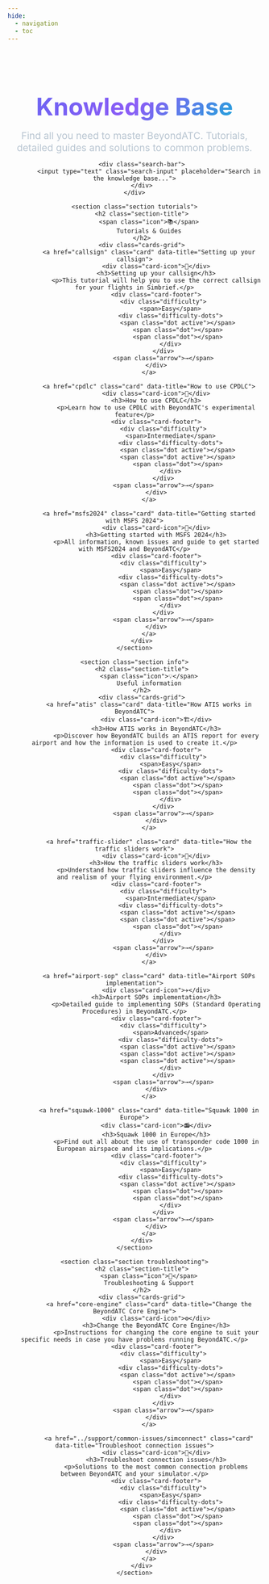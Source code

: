 ```yaml
---
hide:
  - navigation
  - toc
---
```


  <style>      
      .container {
            margin: 0 auto;
            padding: 1rem 0rem;
        }
        
        .hero {
            text-align: center;
            margin-bottom: 4rem;
        }
        
        .hero h1 {
            font-size: 3rem;
            font-weight: 700;
            background: linear-gradient(135deg, #6366f1, #8b5cf6, #06b6d4);
            background-clip: text;
            -webkit-background-clip: text;
            -webkit-text-fill-color: transparent;
            margin-bottom: 1rem;
        }
        
        .hero p {
            font-size: 1.2rem;
            color: #b8c5d1;
            max-width: 600px;
            margin: 0 auto;
        }
        
        .search-bar {
            max-width: 500px;
            margin: 2rem auto;
            position: relative;
        }
        
        .search-input {
            width: 100%;
            padding: 1rem 1.5rem;
            background: rgba(255, 255, 255, 0.1);
            border: 1px solid rgba(255, 255, 255, 0.2);
            border-radius: 12px;
            color: #fff;
            font-size: 1rem;
            backdrop-filter: blur(10px);
        }
        
        .search-input::placeholder {
            color: #9ca3af;
        }
        
        .search-input:focus {
            outline: none;
            border-color: #6366f1;
            box-shadow: 0 0 0 3px rgba(99, 102, 241, 0.1);
        }
        
        .section {
            margin-bottom: 3rem;
        }
        
        .section-title {
            font-size: 1.8rem;
            font-weight: 600;
            margin-bottom: 1rem;
            display: flex;
            align-items: center;
            gap: 0.75rem;
        }
        
        .section-title .icon {
            width: 2rem;
            height: 2rem;
            border-radius: 12px;
            display: flex;
            align-items: center;
            justify-content: center;
            font-size: 1rem;
        }
        
        .tutorials .icon {
            background: linear-gradient(135deg, #10b981, #059669);
        }
        
        .info .icon {
            background: linear-gradient(135deg, #3b82f6, #1d4ed8);
        }
        
        .troubleshooting .icon {
            background: linear-gradient(135deg, #f59e0b, #d97706);
        }
        
        .cards-grid {
            display: grid;
            grid-template-columns: repeat(auto-fit, minmax(300px, 1fr));
            gap: 1rem;
        }
        
        @media (min-width: 1200px) {
            .cards-grid {
                grid-template-columns: repeat(auto-fit, minmax(min(380px, calc((100% - 2rem) / 3)), 1fr));
            }
        }
        
        .card {
            background: rgba(255, 255, 255, 0.05);
            backdrop-filter: blur(20px);
            border: 1px solid rgba(255, 255, 255, 0.1);
            border-radius: 12px;
            padding: 1.2rem;
            transition: all 0.3s ease;
            cursor: pointer;
            position: relative;
            overflow: hidden;
            text-decoration: none;
            color: inherit;
            display: block;
        }
        
        .card::before {
            content: '';
            position: absolute;
            top: 0;
            left: 0;
            right: 0;
            height: 2px;
            background: linear-gradient(90deg, #6366f1, #8b5cf6);
            transform: scaleX(0);
            transition: transform 0.3s ease;
        }
        
        .card:hover {
            transform: translateY(-3px);
            background: rgba(255, 255, 255, 0.08);
            border-color: rgba(99, 102, 241, 0.3);
            box-shadow: 0 15px 30px rgba(0, 0, 0, 0.2);
            text-decoration: none;
            color: inherit;
        }
        
        .card:hover::before {
            transform: scaleX(1);
        }
        
        .card-icon {
            width: 2.2rem;
            height: 2.2rem;
            border-radius: 10px;
            display: flex;
            align-items: center;
            justify-content: center;
            font-size: 1.2rem;
            margin-bottom: 0.8rem;
        }
        
        .tutorials .card-icon {
            background: linear-gradient(135deg, #10b981, #059669);
        }
        
        .info .card-icon {
            background: linear-gradient(135deg, #3b82f6, #1d4ed8);
        }
        
        .troubleshooting .card-icon {
            background: linear-gradient(135deg, #f59e0b, #d97706);
        }
        
        .card h3 {
            font-size: 1.1rem;
            font-weight: 600;
            margin-bottom: 0.5rem;
            color: #fff;
            line-height: 1.3;
        }
        
        .card p {
            color: #b8c5d1;
            line-height: 1.4;
            margin-bottom: 1rem;
            font-size: 0.9rem;
            display: -webkit-box;
            -webkit-line-clamp: 3;
            -webkit-box-orient: vertical;
            overflow: hidden;
        }
        
        .card-footer {
            display: flex;
            align-items: center;
            justify-content: space-between;
            margin-top: 1rem;
            padding-top: 0.8rem;
            border-top: 1px solid rgba(255, 255, 255, 0.1);
        }
        
        .difficulty {
            display: flex;
            align-items: center;
            gap: 0.4rem;
            font-size: 0.8rem;
            color: #9ca3af;
        }
        
        .difficulty-dots {
            display: flex;
            gap: 2px;
        }
        
        .dot {
            width: 5px;
            height: 5px;
            border-radius: 50%;
            background: rgba(255, 255, 255, 0.3);
        }
        
        .dot.active {
            background: #6366f1;
        }
        
        .arrow {
            color: #6366f1;
            font-size: 1rem;
            transition: transform 0.3s ease;
        }
        
        .card:hover .arrow {
            transform: translateX(3px);
        }
        
        .quick-access {
            background: rgba(255, 255, 255, 0.03);
            border: 1px solid rgba(255, 255, 255, 0.1);
            border-radius: 16px;
            padding: 2rem;
            margin-bottom: 3rem;
        }
        
        .quick-access h2 {
            font-size: 1.5rem;
            margin-bottom: 1.5rem;
            color: #fff;
        }
        
        .quick-links {
            display: flex;
            flex-wrap: wrap;
            gap: 1rem;
        }
        
        .quick-link {
            background: rgba(99, 102, 241, 0.1);
            border: 1px solid rgba(99, 102, 241, 0.2);
            color: #6366f1;
            padding: 0.75rem 1.5rem;
            border-radius: 25px;
            text-decoration: none;
            font-size: 0.9rem;
            font-weight: 500;
            transition: all 0.3s ease;
        }
        
        .quick-link:hover {
            background: rgba(99, 102, 241, 0.2);
            transform: translateY(-2px);
            box-shadow: 0 5px 15px rgba(99, 102, 241, 0.2);
        }
        
        .stats {
            display: grid;
            grid-template-columns: repeat(auto-fit, minmax(200px, 1fr));
            gap: 1rem;
            margin-bottom: 3rem;
        }
        
        .stat-card {
            text-align: center;
            padding: 1.5rem;
            background: rgba(255, 255, 255, 0.05);
            border-radius: 12px;
            border: 1px solid rgba(255, 255, 255, 0.1);
        }
        
        .stat-number {
            font-size: 2rem;
            font-weight: 700;
            color: #6366f1;
            margin-bottom: 0.5rem;
        }
        
        .stat-label {
            color: #b8c5d1;
            font-size: 0.9rem;
        }

        /* Add the missing fadeIn animation */
        @keyframes fadeIn {
            from {
                opacity: 0;
                transform: translateY(10px);
            }
            to {
                opacity: 1;
                transform: translateY(0);
            }
        }

        /* Hidden cards during search */
        .card.search-hidden {
            display: none !important;
        }
        
        @media (max-width: 768px) {
            .hero h1 {
                font-size: 2rem;
            }
            
            .cards-grid {
                grid-template-columns: 1fr;
            }
            
            .nav {
                display: none;
            }
            
            .container {
                padding: 2rem 1rem;
            }
        }
  </style>

<div class="container">
    <div class="hero">
        <h1>Knowledge Base</h1>
        <p>Find all you need to master BeyondATC. Tutorials, detailed guides and solutions to common problems.</p>
        
        <div class="search-bar">
            <input type="text" class="search-input" placeholder="Search in the knowledge base...">
        </div>
    </div>
    
    <section class="section tutorials">
        <h2 class="section-title">
            <span class="icon">📚</span>
            Tutorials & Guides
        </h2>
        <div class="cards-grid">
            <a href="callsign" class="card" data-title="Setting up your callsign">
                <div class="card-icon">🎯</div>
                <h3>Setting up your callsign</h3>
                <p>This tutorial will help you to use the correct callsign for your flights in Simbrief.</p>
                <div class="card-footer">
                    <div class="difficulty">
                        <span>Easy</span>
                        <div class="difficulty-dots">
                            <span class="dot active"></span>
                            <span class="dot"></span>
                            <span class="dot"></span>
                        </div>
                    </div>
                    <span class="arrow">→</span>
                </div>
            </a>
            
            <a href="cpdlc" class="card" data-title="How to use CPDLC">
                <div class="card-icon">📨</div>
                <h3>How to use CPDLC</h3>
                <p>Learn how to use CPDLC with BeyondATC's experimental feature</p>
                <div class="card-footer">
                    <div class="difficulty">
                        <span>Intermediate</span>
                        <div class="difficulty-dots">
                            <span class="dot active"></span>
                            <span class="dot active"></span>
                            <span class="dot"></span>
                        </div>
                    </div>
                    <span class="arrow">→</span>
                </div>
            </a>

            <a href="msfs2024" class="card" data-title="Getting started with MSFS 2024">
                <div class="card-icon">🚀</div>
                <h3>Getting started with MSFS 2024</h3>
                <p>All information, known issues and guide to get started with MSFS2024 and BeyondATC</p>
                <div class="card-footer">
                    <div class="difficulty">
                        <span>Easy</span>
                        <div class="difficulty-dots">
                            <span class="dot active"></span>
                            <span class="dot"></span>
                            <span class="dot"></span>
                        </div>
                    </div>
                    <span class="arrow">→</span>
                </div>
            </a>
        </div>
    </section>

    <section class="section info">
        <h2 class="section-title">
            <span class="icon">💡</span>
            Useful information
        </h2>
        <div class="cards-grid">
            <a href="atis" class="card" data-title="How ATIS works in BeyondATC">
                <div class="card-icon">🏗️</div>
                <h3>How ATIS works in BeyondATC</h3>
                <p>Discover how BeyondATC builds an ATIS report for every airport and how the information is used to create it.</p>
                <div class="card-footer">
                    <div class="difficulty">
                        <span>Easy</span>
                        <div class="difficulty-dots">
                            <span class="dot active"></span>
                            <span class="dot"></span>
                            <span class="dot"></span>
                        </div>
                    </div>
                    <span class="arrow">→</span>
                </div>
            </a>
            
            <a href="traffic-slider" class="card" data-title="How the traffic sliders work">
                <div class="card-icon">🚦</div>
                <h3>How the traffic sliders work</h3>
                <p>Understand how traffic sliders influence the density and realism of your flying environment.</p>
                <div class="card-footer">
                    <div class="difficulty">
                        <span>Intermediate</span>
                        <div class="difficulty-dots">
                            <span class="dot active"></span>
                            <span class="dot active"></span>
                            <span class="dot"></span>
                        </div>
                    </div>
                    <span class="arrow">→</span>
                </div>
            </a>
            
            <a href="airport-sop" class="card" data-title="Airport SOPs implementation">
                <div class="card-icon">✈️</div>
                <h3>Airport SOPs implementation</h3>
                <p>Detailed guide to implementing SOPs (Standard Operating Procedures) in BeyondATC.</p>
                <div class="card-footer">
                    <div class="difficulty">
                        <span>Advanced</span>
                        <div class="difficulty-dots">
                            <span class="dot active"></span>
                            <span class="dot active"></span>
                            <span class="dot active"></span>
                        </div>
                    </div>
                    <span class="arrow">→</span>
                </div>
            </a>
            
            <a href="squawk-1000" class="card" data-title="Squawk 1000 in Europe">
                <div class="card-icon">📻</div>
                <h3>Squawk 1000 in Europe</h3>
                <p>Find out all about the use of transponder code 1000 in European airspace and its implications.</p>
                <div class="card-footer">
                    <div class="difficulty">
                        <span>Easy</span>
                        <div class="difficulty-dots">
                            <span class="dot active"></span>
                            <span class="dot"></span>
                            <span class="dot"></span>
                        </div>
                    </div>
                    <span class="arrow">→</span>
                </div>
            </a>
        </div>
    </section>

    <section class="section troubleshooting">
        <h2 class="section-title">
            <span class="icon">🔧</span>
            Troubleshooting & Support
        </h2>
        <div class="cards-grid">
            <a href="core-engine" class="card" data-title="Change the BeyondATC Core Engine">
                <div class="card-icon">⚙️</div>
                <h3>Change the BeyondATC Core Engine</h3>
                <p>Instructions for changing the core engine to suit your specific needs in case you have problems running BeyondATC.</p>
                <div class="card-footer">
                    <div class="difficulty">
                        <span>Easy</span>
                        <div class="difficulty-dots">
                            <span class="dot active"></span>
                            <span class="dot"></span>
                            <span class="dot"></span>
                        </div>
                    </div>
                    <span class="arrow">→</span>
                </div>
            </a>
            
            <a href="../support/common-issues/simconnect" class="card" data-title="Troubleshoot connection issues">
                <div class="card-icon">🔌</div>
                <h3>Troubleshoot connection issues</h3>
                <p>Solutions to the most common connection problems between BeyondATC and your simulator.</p>
                <div class="card-footer">
                    <div class="difficulty">
                        <span>Easy</span>
                        <div class="difficulty-dots">
                            <span class="dot active"></span>
                            <span class="dot"></span>
                            <span class="dot"></span>
                        </div>
                    </div>
                    <span class="arrow">→</span>
                </div>
            </a>
        </div>
    </section>
</div>

<script>
  // Global variables to track initialization
  let searchInitialized = false;
  let currentSearchHandler = null;

  function initCardScripts() {
    // Clear any existing search handler to prevent duplicates
    if (currentSearchHandler) {
      const searchInput = document.querySelector('.search-input');
      if (searchInput) {
        searchInput.removeEventListener('input', currentSearchHandler);
      }
    }

    // Animation d'entrée des cartes
    const observer = new IntersectionObserver((entries) => {
      entries.forEach((entry) => {
        if (entry.isIntersecting) {
          entry.target.style.opacity = '1';
          entry.target.style.transform = 'translateY(0)';
        }
      });
    });

    const cards = document.querySelectorAll('.card');

    cards.forEach((card, index) => {
      card.style.opacity = '0';
      card.style.transform = 'translateY(20px)';
      card.style.transition = `all 0.6s ease ${index * 0.1}s`;
      observer.observe(card);
    });

    // Recherche en temps réel - improved version
    const searchInput = document.querySelector('.search-input');
    if (searchInput) {
      // Create the search handler function
      currentSearchHandler = function(e) {
        const searchTerm = e.target.value.toLowerCase().trim();
        
        // Get fresh card list each time to ensure we have all cards
        const currentCards = document.querySelectorAll('.card');
        
        currentCards.forEach(card => {
          const title = card.querySelector('h3')?.textContent.toLowerCase() || '';
          const description = card.querySelector('p')?.textContent.toLowerCase() || '';

          if (searchTerm === '' || title.includes(searchTerm) || description.includes(searchTerm)) {
            // Show the card
            card.classList.remove('search-hidden');
            card.style.display = 'block';
            card.style.animation = 'fadeIn 0.3s ease';
          } else {
            // Hide the card
            card.classList.add('search-hidden');
          }
        });

        // Optional: Show/hide entire sections if no cards are visible
        const sections = document.querySelectorAll('.section');
        sections.forEach(section => {
          const visibleCards = section.querySelectorAll('.card:not(.search-hidden)');
          const cardsGrid = section.querySelector('.cards-grid');
          if (cardsGrid) {
            cardsGrid.style.display = visibleCards.length > 0 ? 'grid' : 'none';
          }
        });
      };

      // Add the event listener
      searchInput.addEventListener('input', currentSearchHandler);
      
      // Clear the search input on page load to ensure clean state
      searchInput.value = '';
      
      searchInitialized = true;
      console.log('Search functionality initialized successfully');
    } else {
      console.warn('Search input not found');
    }
  }

  // Enhanced compatibility with MkDocs Material
  function initializeWhenReady() {
    if (document.readyState === 'loading') {
      document.addEventListener('DOMContentLoaded', initCardScripts);
    } else {
      // DOM is already loaded
      initCardScripts();
    }
  }

  // Initialize immediately
  initializeWhenReady();

  // Handle MkDocs Material instant navigation
  document.addEventListener('pjax:content', initCardScripts);
  
  // Fallback for other navigation systems
  if (typeof Navigation !== 'undefined') {
    Navigation.addEventListener('contentUpdate', initCardScripts);
  }
</script>